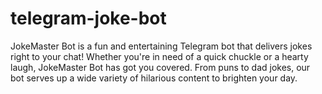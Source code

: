 # telegram-joke-bot
JokeMaster Bot is a fun and entertaining Telegram bot that delivers jokes right to your chat! Whether you're in need of a quick chuckle or a hearty laugh, JokeMaster Bot has got you covered. From puns to dad jokes, our bot serves up a wide variety of hilarious content to brighten your day.
